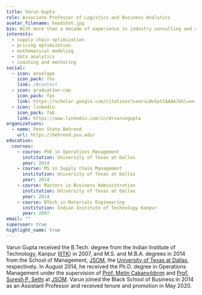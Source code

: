 ```yaml
---
title: Varun Gupta
role: Associate Professor of Logistics and Business Analytics
avatar_filename: headshot.jpg
bio: With more than a decade of experience in industry consulting and academia, Varun is a distinguished supply chain management authority. Renowned for expertise in pricing strategies and supply chain optimization, he has helped adeptly resolve intricate business challenges with elegantly efficient solutions. Adept in team leadership and coaching, Varun excels in enhancing operational efficiency. Their insights into supply chain dynamics have earned them invitations to contribute to news and print media discussions.
interests:
  - supply chain optimization
  - pricing optimization
  - mathematical modeling
  - data analytics
  - coaching and mentoring
social:
  - icon: envelope
    icon_pack: fas
    link: /#contact
  - icon: graduation-cap
    icon_pack: fas
    link: https://scholar.google.com/citations?user=LWvSetIAAAAJ&hl=en
  - icon: linkedin
    icon_pack: fab
    link: https://www.linkedin.com/in/drvarungupta
organizations:
  - name: Penn State Behrend
    url: https://behrend.psu.edu/
education:
  courses:
    - course: PhD in Operations Management
      institution: University of Texas at Dallas
      year: 2014
    - course: MS in Supply Chain Management
      institution: University of Texas at Dallas
      year: 2014
    - course: Masters in Business Administration
      institution: University of Texas at Dallas
      year: 2014
    - course: BTech in Materials Engineering
      institution: Indian Institute of Technology Kanpur
      year: 2007
email: ""
superuser: true
highlight_name: true
---
```

Varun Gupta received the B.Tech. degree from the Indian Institute of Technology, Kanpur ([IITK](http://iitk.ac.in/)) in 2007, and M.S. and M.B.A. degrees in 2014 from the School of Management, [JSOM](http://jindal.utdallas.edu/), the [University of Texas at Dallas](http://www.utdallas.edu/), respectively. In August 2014, he received the Ph.D. degree in Operations Management under the supervision of [Prof. Metin Çakanyıldırım](https://www.utdallas.edu/~metin/) and [Prof. Suresh P. Sethi](https://www.utdallas.edu/~sethi/) at [JSOM](http://jindal.utdallas.edu/). Varun joined the Black School of Business in 2014 as an Assistant Professor and received tenure and promotion in May 2020.<!---
{{< icon name="download" pack="fas" >}} Download my {{< staticref "uploads/demo_resume.pdf" "newtab" >}}resumé{{< /staticref >}}.
-->
